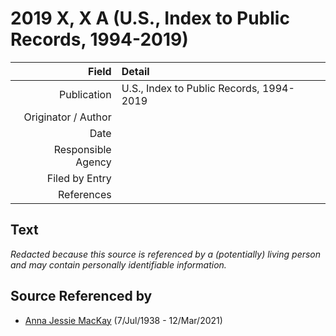 ﻿---
layout: page
permalink: /sources/s2458276
---

# 2019 X, X A (U.S., Index to Public Records, 1994-2019)

Field | Detail
---:|:---
Publication | U.S., Index to Public Records, 1994-2019
Originator / Author | 
Date | 
Responsible Agency | 
Filed by Entry | 
References | 

## Text

_Redacted because this source is referenced by a (potentially) living person and may contain personally identifiable information._

## Source Referenced by

* [Anna Jessie MacKay](../people/@41265374@-anna-jessie-mackay-b1938-7-7-d2021-3-12.md) (7/Jul/1938 - 12/Mar/2021)

